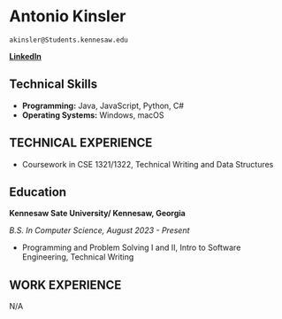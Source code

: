 # Antonio Kinsler

```
akinsler@Students.kennesaw.edu
```


**[LinkedIn](https://www.linkedin.com/in/antonio-kinsler-a88427237/)**


## Technical Skills

- **Programming:** Java, JavaScript, Python, C#
- **Operating Systems:** Windows, macOS

## TECHNICAL EXPERIENCE

- Coursework in CSE 1321/1322, Technical Writing and Data Structures

## Education

**Kennesaw Sate University/ Kennesaw, Georgia**

_B.S. In Computer Science, August 2023 - Present_

- Programming and Problem Solving I and II, Intro to Software Engineering, Technical Writing

## WORK EXPERIENCE

N/A
